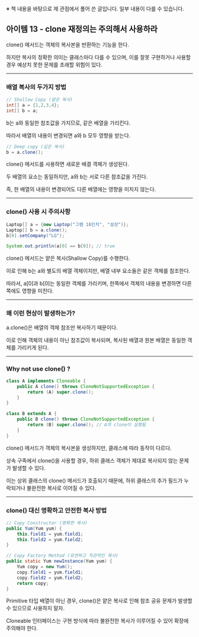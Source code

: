 ※ 책 내용을 바탕으로 제 관점에서 풀어 쓴 글입니다. 일부 내용이 다를 수 있습니다.

## 아이템 13 - clone 재정의는 주의해서 사용하라

clone() 메서드는 객체의 복사본을 반환하는 기능을 한다.

하지만 복사의 정확한 의미는 클래스마다 다를 수 있으며, 이를 잘못 구현하거나 사용할 경우 예상치 못한 문제를 초래할 위험이 있다.

---

### 배열 복사의 두가지 방법

```java
// Shallow Copy (얕은 복사)
int[] a = {1,2,3,4};
int[] b = a;
```

b는 a와 동일한 참조값을 가지므로, 같은 배열을 가리킨다.

따라서 배열의 내용이 변경되면 a와 b 모두 영향을 받는다.

```java
// Deep copy (깊은 복사)
b = a.clone();
```

clone() 메서드를 사용하면 새로운 배결 객체가 생성된다.

두 배열의 요소는 동일하지만, a와 b는 서로 다른 참조값을 가진다.

즉, 한 배열의 내용이 변경되어도 다른 배열에는 영향을 미치지 않는다.

---

### clone() 사용 시 주의사항

```java
Laptop[] a = {new Laptop("그램 16인치", "삼성")};
Laptop[] b = a.clone();
b[0].setCompany("LG");

System.out.println(a[0] == b[0]); // true
```

clone() 메서드는 얕은 복사(Shallow Copy)를 수행한다.

이로 인해 b는 a와 별도의 배열 객체이지만, 배열 내부 요소들은 같은 객체를 참조한다.

따라서, a\[0\]과 b\[0\]는 동일한 객체를 가리키며, 한쪽에서 객체의 내용을 변경하면 다른 쪽에도 영향을 미친다.

---

### 왜 이런 현상이 발생하는가?

a.clone()은 배열의 객체 참조만 복사하기 때문이다.

이로 인해 객체의 내용이 아닌 참조값이 복사되며, 복사된 배열과 원본 배열은 동일한 객체를 가리키게 된다.

---

### Why not use clone() ?

```java
class A implements Cloneable {
    public A clone() throws CloneNotSupportedException {
        return (A) super.clone();
    }
}

class B extends A {
    public B clone() throws CloneNotSupportedException {
        return (B) super.clone(); // A의 clone이 실행됨
    }
}
```

clone() 메서드가 객체의 복사본을 생성하지만, 클래스에 따라 동작이 다르다.

상속 구족에서 clone()을 사용할 경우, 하위 클래스 객체가 제대로 복사되지 않는 문제가 발생할 수 있다.

이는 상위 클래스의 clone() 메서드가 호출되기 때문에, 하위 클래스의 추가 필드가 누락되거나 불완전한 복사로 이어질 수 있다.

---

### clone() 대신 명확하고 안전한 복사 방법

```java
// Copy Constructor (명확한 복사)
public Yum(Yum yum) {
    this.field1 = yum.field1;
    this.field2 = yum.field2;
}

// Copy Factory Method (유연하고 직관적인 복사)
public static Yum newInstance(Yum yum) {
    Yum copy = new Yum();
    copy.field1 = yum.field1;
    copy.field2 = yum.field2;
    return copy;
}
```

Primitive 타입 배열이 아닌 경우, clone()은 얕은 복사로 인해 참조 공유 문제가 발생할 수 있으므로 사용하지 말자.

Cloneable 인터페이스는 구현 방식에 따라 불완전한 복사가 이루어질 수 있어 확장에 주의해야 한다.